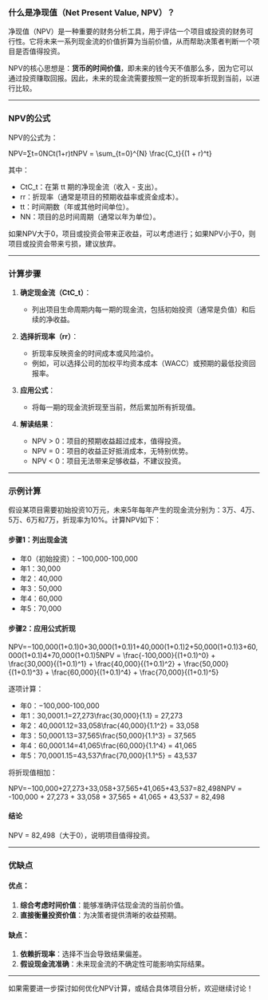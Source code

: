### 什么是净现值（Net Present Value, NPV）？

净现值（NPV）是一种重要的财务分析工具，用于评估一个项目或投资的财务可行性。它将未来一系列现金流的价值折算为当前价值，从而帮助决策者判断一个项目是否值得投资。

NPV的核心思想是：**货币的时间价值**，即未来的钱今天不值那么多，因为它可以通过投资赚取回报。因此，未来的现金流需要按照一定的折现率折现到当前，以进行比较。

---

### NPV的公式

NPV的公式为：

NPV=∑t=0NCt(1+r)tNPV = \sum_{t=0}^{N} \frac{C_t}{(1 + r)^t}

其中：

- CtC_t：在第 tt 期的净现金流（收入 - 支出）。
- rr：折现率（通常是项目的预期收益率或资金成本）。
- tt：时间期数（年或其他时间单位）。
- NN：项目的总时间周期（通常以年为单位）。

如果NPV大于0，项目或投资会带来正收益，可以考虑进行；如果NPV小于0，则项目或投资会带来亏损，建议放弃。

---

### 计算步骤

1. **确定现金流（CtC_t）**：
    
    - 列出项目生命周期内每一期的现金流，包括初始投资（通常是负值）和后续的净收益。
2. **选择折现率（rr）**：
    
    - 折现率反映资金的时间成本或风险溢价。
    - 例如，可以选择公司的加权平均资本成本（WACC）或预期的最低投资回报率。
3. **应用公式**：
    
    - 将每一期的现金流折现至当前，然后累加所有折现值。
4. **解读结果**：
    
    - NPV > 0：项目的预期收益超过成本，值得投资。
    - NPV = 0：项目的收益正好抵消成本，无特别优势。
    - NPV < 0：项目无法带来足够收益，不建议投资。

---

### 示例计算

假设某项目需要初始投资10万元，未来5年每年产生的现金流分别为：3万、4万、5万、6万和7万，折现率为10%。计算NPV如下：

#### 步骤1：列出现金流

- 年0（初始投资）：−100,000-100,000
- 年1：30,000
- 年2：40,000
- 年3：50,000
- 年4：60,000
- 年5：70,000

#### 步骤2：应用公式折现

NPV=−100,000(1+0.1)0+30,000(1+0.1)1+40,000(1+0.1)2+50,000(1+0.1)3+60,000(1+0.1)4+70,000(1+0.1)5NPV = \frac{-100,000}{(1+0.1)^0} + \frac{30,000}{(1+0.1)^1} + \frac{40,000}{(1+0.1)^2} + \frac{50,000}{(1+0.1)^3} + \frac{60,000}{(1+0.1)^4} + \frac{70,000}{(1+0.1)^5}

逐项计算：

- 年0：−100,000-100,000
- 年1：30,0001.1=27,273\frac{30,000}{1.1} = 27,273
- 年2：40,0001.12=33,058\frac{40,000}{1.1^2} = 33,058
- 年3：50,0001.13=37,565\frac{50,000}{1.1^3} = 37,565
- 年4：60,0001.14=41,065\frac{60,000}{1.1^4} = 41,065
- 年5：70,0001.15=43,537\frac{70,000}{1.1^5} = 43,537

将折现值相加：

NPV=−100,000+27,273+33,058+37,565+41,065+43,537=82,498NPV = -100,000 + 27,273 + 33,058 + 37,565 + 41,065 + 43,537 = 82,498

#### 结论

NPV = 82,498（大于0），说明项目值得投资。

---

### 优缺点

#### 优点：

1. **综合考虑时间价值**：能够准确评估现金流的当前价值。
2. **直接衡量投资价值**：为决策者提供清晰的收益预期。

#### 缺点：

1. **依赖折现率**：选择不当会导致结果偏差。
2. **假设现金流准确**：未来现金流的不确定性可能影响实际结果。

---

如果需要进一步探讨如何优化NPV计算，或结合具体项目分析，欢迎继续讨论！